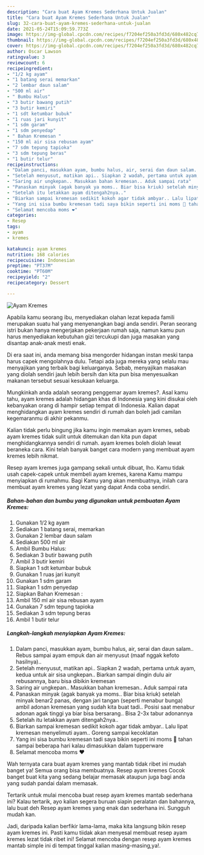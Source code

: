 ```yaml
---
description: "Cara buat Ayam Kremes Sederhana Untuk Jualan"
title: "Cara buat Ayam Kremes Sederhana Untuk Jualan"
slug: 32-cara-buat-ayam-kremes-sederhana-untuk-jualan
date: 2021-05-24T15:09:59.773Z
image: https://img-global.cpcdn.com/recipes/f7204ef250a3fd3d/680x482cq70/ayam-kremes-foto-resep-utama.jpg
thumbnail: https://img-global.cpcdn.com/recipes/f7204ef250a3fd3d/680x482cq70/ayam-kremes-foto-resep-utama.jpg
cover: https://img-global.cpcdn.com/recipes/f7204ef250a3fd3d/680x482cq70/ayam-kremes-foto-resep-utama.jpg
author: Oscar Lawson
ratingvalue: 3
reviewcount: 6
recipeingredient:
- "1/2 kg ayam"
- "1 batang serai memarkan"
- "2 lembar daun salam"
- "500 ml air"
- " Bumbu Halus"
- "3 butir bawang putih"
- "3 butir kemiri"
- "1 sdt ketumbar bubuk"
- "1 ruas jari kunyit"
- "1 sdm garam"
- "1 sdm penyedap"
- " Bahan Kremesan "
- "150 ml air sisa rebusan ayam"
- "7 sdm tepung tapioka"
- "3 sdm tepung beras"
- "1 butir telur"
recipeinstructions:
- "Dalam panci, masukkan ayam, bumbu halus, air, serai dan daun salam.. Rebus sampai ayam empuk dan air menyusut (maaf nggak kefoto hasilnya).."
- "Setelah menyusut, matikan api.. Siapkan 2 wadah, pertama untuk ayam, kedua untuk air sisa ungkepan.. Biarkan sampai dingin dulu air rebusannya, baru bisa dibikin kremesan"
- "Saring air ungkepan.. Masukkan bahan kremesan.. Aduk sampai rata"
- "Panaskan minyak (agak banyak ya moms.. Biar bisa kriuk) setelah minyak benar2 panas, dengan jari tangan (seperti menabur bunga) ambil adonan kremesan yang sudah kita buat tadi.. Posisi saat menabur adonan agak tinggi ya biar bisa bersarang.. Bisa 2-3x tabur adonannya"
- "Setelah itu letakkan ayam ditengah2nya.."
- "Biarkan sampai kremesan sedikit kokoh agar tidak ambyar.. Lalu lipat kremesan menyelimuti ayam.. Goreng sampai kecoklatan"
- "Yang ini sisa bumbu kremesan tadi saya bikin seperti ini moms 🥰 tahan sampai beberapa hari kalau dimasukkan dalam tupperware"
- "Selamat mencoba moms ❤"
categories:
- Resep
tags:
- ayam
- kremes

katakunci: ayam kremes 
nutrition: 168 calories
recipecuisine: Indonesian
preptime: "PT37M"
cooktime: "PT60M"
recipeyield: "2"
recipecategory: Dessert

---
```



![Ayam Kremes](https://img-global.cpcdn.com/recipes/f7204ef250a3fd3d/680x482cq70/ayam-kremes-foto-resep-utama.jpg)

Apabila kamu seorang ibu, menyediakan olahan lezat kepada famili merupakan suatu hal yang menyenangkan bagi anda sendiri. Peran seorang istri bukan hanya mengerjakan pekerjaan rumah saja, namun kamu pun harus menyediakan kebutuhan gizi tercukupi dan juga masakan yang disantap anak-anak mesti enak.

Di era  saat ini, anda memang bisa mengorder hidangan instan meski tanpa harus capek mengolahnya dulu. Tetapi ada juga mereka yang selalu mau menyajikan yang terbaik bagi keluarganya. Sebab, menyajikan masakan yang diolah sendiri jauh lebih bersih dan kita pun bisa menyesuaikan makanan tersebut sesuai kesukaan keluarga. 



Mungkinkah anda adalah seorang penggemar ayam kremes?. Asal kamu tahu, ayam kremes adalah hidangan khas di Indonesia yang kini disukai oleh kebanyakan orang di hampir setiap tempat di Indonesia. Kalian dapat menghidangkan ayam kremes sendiri di rumah dan boleh jadi camilan kegemaranmu di akhir pekanmu.

Kalian tidak perlu bingung jika kamu ingin memakan ayam kremes, sebab ayam kremes tidak sulit untuk ditemukan dan kita pun dapat menghidangkannya sendiri di rumah. ayam kremes boleh diolah lewat beraneka cara. Kini telah banyak banget cara modern yang membuat ayam kremes lebih nikmat.

Resep ayam kremes juga gampang sekali untuk dibuat, lho. Kamu tidak usah capek-capek untuk membeli ayam kremes, karena Kamu mampu menyiapkan di rumahmu. Bagi Kamu yang akan membuatnya, inilah cara membuat ayam kremes yang lezat yang dapat Anda coba sendiri.

<!--inarticleads1-->

##### Bahan-bahan dan bumbu yang digunakan untuk pembuatan Ayam Kremes:

1. Gunakan 1/2 kg ayam
1. Sediakan 1 batang serai, memarkan
1. Gunakan 2 lembar daun salam
1. Sediakan 500 ml air
1. Ambil  Bumbu Halus:
1. Sediakan 3 butir bawang putih
1. Ambil 3 butir kemiri
1. Siapkan 1 sdt ketumbar bubuk
1. Gunakan 1 ruas jari kunyit
1. Gunakan 1 sdm garam
1. Siapkan 1 sdm penyedap
1. Siapkan  Bahan Kremesan :
1. Ambil 150 ml air sisa rebusan ayam
1. Gunakan 7 sdm tepung tapioka
1. Sediakan 3 sdm tepung beras
1. Ambil 1 butir telur




<!--inarticleads2-->

##### Langkah-langkah menyiapkan Ayam Kremes:

1. Dalam panci, masukkan ayam, bumbu halus, air, serai dan daun salam.. Rebus sampai ayam empuk dan air menyusut (maaf nggak kefoto hasilnya)..
1. Setelah menyusut, matikan api.. Siapkan 2 wadah, pertama untuk ayam, kedua untuk air sisa ungkepan.. Biarkan sampai dingin dulu air rebusannya, baru bisa dibikin kremesan
1. Saring air ungkepan.. Masukkan bahan kremesan.. Aduk sampai rata
1. Panaskan minyak (agak banyak ya moms.. Biar bisa kriuk) setelah minyak benar2 panas, dengan jari tangan (seperti menabur bunga) ambil adonan kremesan yang sudah kita buat tadi.. Posisi saat menabur adonan agak tinggi ya biar bisa bersarang.. Bisa 2-3x tabur adonannya
1. Setelah itu letakkan ayam ditengah2nya..
1. Biarkan sampai kremesan sedikit kokoh agar tidak ambyar.. Lalu lipat kremesan menyelimuti ayam.. Goreng sampai kecoklatan
1. Yang ini sisa bumbu kremesan tadi saya bikin seperti ini moms 🥰 tahan sampai beberapa hari kalau dimasukkan dalam tupperware
1. Selamat mencoba moms ❤




Wah ternyata cara buat ayam kremes yang mantab tidak ribet ini mudah banget ya! Semua orang bisa membuatnya. Resep ayam kremes Cocok banget buat kita yang sedang belajar memasak ataupun juga bagi anda yang sudah pandai dalam memasak.

Tertarik untuk mulai mencoba buat resep ayam kremes mantab sederhana ini? Kalau tertarik, ayo kalian segera buruan siapin peralatan dan bahannya, lalu buat deh Resep ayam kremes yang enak dan sederhana ini. Sungguh mudah kan. 

Jadi, daripada kalian berfikir lama-lama, maka kita langsung bikin resep ayam kremes ini. Pasti kamu tiidak akan menyesal membuat resep ayam kremes lezat tidak ribet ini! Selamat mencoba dengan resep ayam kremes mantab simple ini di tempat tinggal kalian masing-masing,ya!.

